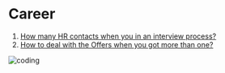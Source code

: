 # Career
1. [How many HR contacts when you in an interview process?](/HRs.md)
2. [How to deal with the Offers when you got more than one?](/Offers.md) 

![coding](http://imgsrc.baidu.com/baike/pic/item/4ec2d5628535e5dde70f100b7ec6a7efcf1b62c6.jpg)
